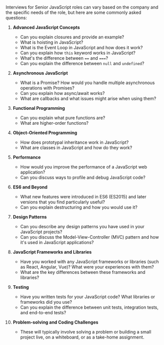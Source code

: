 Interviews for Senior JavaScript roles can vary based on the company and the specific needs of the role, but here are some commonly asked questions:

1. **Advanced JavaScript Concepts**

   - Can you explain closures and provide an example?
   - What is hoisting in JavaScript?
   - What is the Event Loop in JavaScript and how does it work?
   - Can you explain how `this` keyword works in JavaScript?
   - What's the difference between `==` and `===`?
   - Can you explain the difference between `null` and `undefined`?

2. **Asynchronous JavaScript**

   - What is a Promise? How would you handle multiple asynchronous operations with Promises?
   - Can you explain how async/await works?
   - What are callbacks and what issues might arise when using them?

3. **Functional Programming**

   - Can you explain what pure functions are?
   - What are higher-order functions?

4. **Object-Oriented Programming**

   - How does prototypal inheritance work in JavaScript?
   - What are classes in JavaScript and how do they work?

5. **Performance**

   - How would you improve the performance of a JavaScript web application?
   - Can you discuss ways to profile and debug JavaScript code?

6. **ES6 and Beyond**

   - What new features were introduced in ES6 (ES2015) and later versions that you find particularly useful?
   - Can you explain destructuring and how you would use it?

7. **Design Patterns**

   - Can you describe any design patterns you have used in your JavaScript projects?
   - Can you discuss the Model-View-Controller (MVC) pattern and how it's used in JavaScript applications?

8. **JavaScript Frameworks and Libraries**

   - Have you worked with any JavaScript frameworks or libraries (such as React, Angular, Vue)? What were your experiences with them?
   - What are the key differences between these frameworks and libraries?

9. **Testing**

   - Have you written tests for your JavaScript code? What libraries or frameworks did you use?
   - Can you explain the difference between unit tests, integration tests, and end-to-end tests?

10. **Problem-solving and Coding Challenges**
    - These will typically involve solving a problem or building a small project live, on a whiteboard, or as a take-home assignment.

